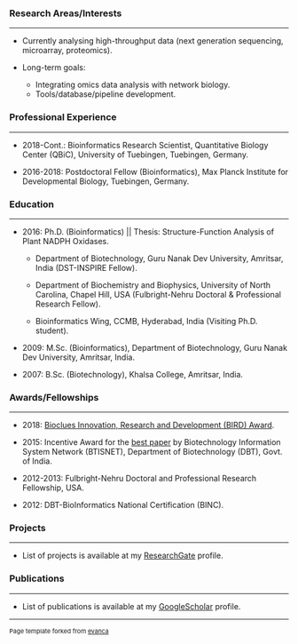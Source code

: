 ### Research Areas/Interests
----------
* Currently analysing high-throughput data (next generation sequencing, microarray, proteomics).

* Long-term goals:
  * Integrating omics data analysis with network biology.
  * Tools/database/pipeline development.
  
### Professional Experience
----------
* 2018-Cont.: Bioinformatics Research Scientist, Quantitative Biology Center (QBiC), University of Tuebingen, Tuebingen, Germany.

* 2016-2018: Postdoctoral Fellow (Bioinformatics), Max Planck Institute for Developmental Biology, Tuebingen, Germany.

### Education
----------
* 2016: Ph.D. (Bioinformatics) || Thesis: Structure-Function Analysis of Plant NADPH Oxidases.

   * Department of Biotechnology, Guru Nanak Dev University, Amritsar, India (DST-INSPIRE Fellow).

   * Department of Biochemistry and Biophysics, University of North Carolina, Chapel Hill, USA (Fulbright-Nehru Doctoral & Professional Research Fellow).

   * Bioinformatics Wing, CCMB, Hyderabad, India (Visiting Ph.D. student).

* 2009: M.Sc. (Bioinformatics), Department of Biotechnology, Guru Nanak Dev University, Amritsar, India.

* 2007: B.Sc. (Biotechnology), Khalsa College, Amritsar, India.

### Awards/Fellowships
----------
* 2018: [Bioclues Innovation, Research and Development (BIRD) Award](http://bioclues.org/bird-awards/).

* 2015: Incentive Award for the [best paper](https://www.ncbi.nlm.nih.gov/pubmed/24561450) by Biotechnology Information System Network (BTISNET), Department of Biotechnology (DBT), Govt. of India.

* 2012-2013: Fulbright-Nehru Doctoral and Professional Research Fellowship, USA.

* 2012: DBT-BioInformatics National Certification (BINC).

### Projects
----------
* List of projects is available at my [ResearchGate](https://www.researchgate.net/profile/Gurpreet_Kaur2/projects) profile.

### Publications
----------
* List of publications is available at my [GoogleScholar](https://scholar.google.com/citations?hl=en&user=cFgjdH0AAAAJ&view_op=list_works&sortby=pubdate) profile.

---
<p style="font-size:11px">Page template forked from <a href="https://github.com/evanca/quick-portfolio">evanca</a></p>
<!-- Remove above link if you don't want to attibute -->
